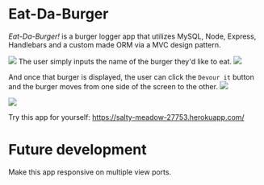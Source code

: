 # Eat-Da-Burger
*Eat-Da-Burger!* is a burger logger app that utilizes MySQL, Node, Express, Handlebars and a custom made ORM via a MVC design pattern.

![](https://lh3.googleusercontent.com/yIYIb13647RkAwxnlO7T8atyz765CD8Z5ADT-rg30l6mlRvEqPgym6B_NnLHBT9Fgm83CwanrwLHh3icOoLlltRH7EVlMSV6qgw0pdhYO_Rt9qIPH-KO2WfnKI1iAyJK2UdPkT2C5g=w2400)
The user simply inputs the name of the burger they'd like to eat. 
![](https://lh3.googleusercontent.com/LF_9ui6fbocDJ-YR74t_NFRQ-V6cAuXvanufuCVRzSVoyj3vN91rid_KSdrWR3pJMFf_9AJLj2vu1owvqNb3zWM9C31ZjBcolpPEU3PK_8E-59GSl6SMES7zQVItf1CHBzmp1YHpUg=w2400)

And once that burger is displayed, the user can click the `Devour it` button and the burger moves from one side of the screen to the other. 
![](https://lh3.googleusercontent.com/sxaHSSzkTtA0zPBlQ4MAf_dBvo_OSaPoMtktmwaYViACeFL45FemR4JTb2hbpI-yWXCMzoUpYxOX8PWuu-P53fZKPkPUtMCX41MtDmWlyNefHwZtHYRWlBkHs5qdSskWik54OpQKGA=w2400)

![](https://lh3.googleusercontent.com/6BgfQBoL-UVwT1pimBRF2de1gaPIBJLLbJlIdB-Wke3TyDPOMHE0CuP0LOEN3Nf45VZdz_YRIb2UrWBxXjsNTMFBnKMyyGgdzNDZduLG1uJPowQsMZdWufTojxwOcxyFF5bkvgKrFg=w2400)

Try this app for yourself:
https://salty-meadow-27753.herokuapp.com/
# Future development

Make this app responsive on multiple view ports. 

[1]:https://photos.app.goo.gl/85tYUXbj4WMQCkKC6
